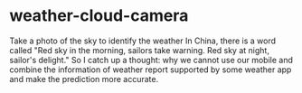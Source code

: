 # weather-cloud-camera
Take a photo of the sky to identify the weather 
In China, there is a word called "Red sky in the morning, sailors take warning. Red sky at night, sailor's delight."
So I catch up a thought: why we cannot use our mobile and combine the information of weather report supported by some weather app and make the prediction more accurate.
